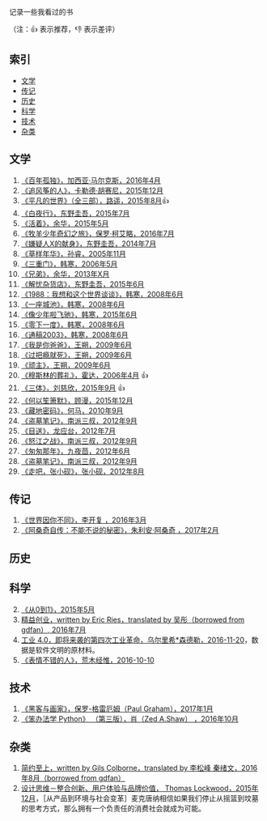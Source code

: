 记录一些我看过的书 

（注：:+1: 表示推荐，:-1: 表示差评）

## 索引

- [文学](#文学)
- [传记](#传记)
- [历史](#历史)
- [科学](#科学)
- [技术](#技术)
- [杂类](#杂类)

## 文学

  1. [《百年孤独》，加西亚·马尔克斯，2016年4月]()
  2. [《追风筝的人》，卡勒德·胡赛尼，2015年12月]()
  3. [《平凡的世界》（全三部），路遥，2015年8月]():+1:
  4. [《白夜行》，东野圭吾，2015年7月]()
  5. [《活着》，余华，2015年5月]()
  6. [《牧羊少年奇幻之旅》，保罗·柯艾略，2016年7月]()
  7. [《嫌疑人X的献身》，东野圭吾，2014年7月]()
  8. [《草样年华》，孙睿，2005年11月]()
  9. [《三重门》，韩寒，2006年5月]()
  10. [《兄弟》，余华，2013年X月]()
  11. [《解忧杂货店》，东野圭吾，2015年6月]()
  12. [《1988：我想和这个世界谈谈》，韩寒，2008年6月]()
  13. [《一座城池》，韩寒，2008年6月]()
  14. [《像少年啦飞驰》，韩寒，2015年6月]()
  15. [《零下一度》，韩寒，2008年6月]()
  16. [《通稿2003》，韩寒，2008年6月]()
  17. [《我是你爸爸》，王朔，2009年6月]()
  18. [《过把瘾就死》，王朔，2009年6月]()
  19. [《顽主》，王朔，2009年6月]()
  20. [《穆斯林的葬礼》，霍达，2006年4月]() :+1:
  21. [《三体》，刘慈欣，2015年9月]() :+1:
  22. [《何以笙箫默》，顾漫，2015年12月]()
  23. [《藏地密码》，何马，2010年9月]()
  24. [《盗墓笔记》，南派三叔，2012年9月]()
  25. [《目送》，龙应台，2012年7月]()
  26. [《怒江之战》，南派三叔，2012年9月]()
  27. [《匆匆那年》，九夜茴，2012年6月]()
  28. [《盗墓笔记》，南派三叔，2012年9月]()
  29. [《走吧，张小砚》，张小砚，2012年8月]()
 


## 传记
  1. [《世界因你不同》，李开复 ，2016年3月]()
  2. [《阿桑奇自传：不能不说的秘密》，朱利安·阿桑奇 ，2017年2月]()
  	

## 历史


## 科学

  2. [《从0到1》，2015年5月]()
  3. [精益创业，written by Eric Ries，translated by 吴彤（borrowed from gdfan）, 2016年7月]()
  4. [工业 4.0，即将来袭的第四次工业革命，乌尔里希*森德勒，2016-11-20]()，数据是软件文明的原材料。
  5. [《表情不错的人》，荒木经惟，2016-10-10]()

## 技术

  1. [《黑客与画家》，保罗-格雷厄姆（Paul Graham），2017年1月]()
  2. [《笨办法学 Python》 （第三版），肖（Zed A.Shaw） ，2016年10月]()
  

## 杂类

  1. [简约至上，written by Gils Colborne，translated by 李松峰 秦绪文，2016年8月（borrowed from gdfan）](https://github.com/BinaryArtists/reading-list/blob/master/book-reading/%E7%AE%80%E7%BA%A6%E8%87%B3%E4%B8%8A.md)
  2. [设计思维－整合创新、用户体验与品牌价值， Thomas Lockwood，2015年12月]()，［从产品到环境与社会变革］麦克唐纳相信如果我们停止从摇篮到坟墓的思考方式，那么拥有一个负责任的消费社会就成为可能。
